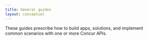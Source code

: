 ```yaml
---
title: General guides
layout: conceptual
---
```

These guides prescribe how to build apps, solutions, and  implement common scenarios with one or more Concur APIs.
